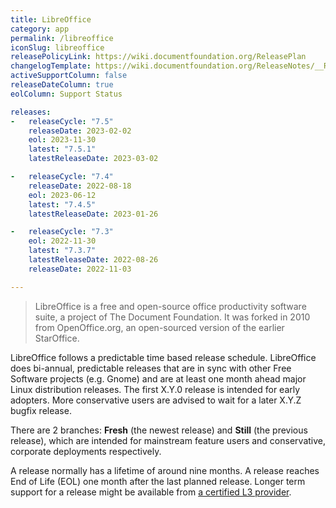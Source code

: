 ```yaml
---
title: LibreOffice
category: app
permalink: /libreoffice
iconSlug: libreoffice
releasePolicyLink: https://wiki.documentfoundation.org/ReleasePlan
changelogTemplate: https://wiki.documentfoundation.org/ReleaseNotes/__RELEASE_CYCLE__
activeSupportColumn: false
releaseDateColumn: true
eolColumn: Support Status

releases:
-   releaseCycle: "7.5"
    releaseDate: 2023-02-02
    eol: 2023-11-30
    latest: "7.5.1"
    latestReleaseDate: 2023-03-02

-   releaseCycle: "7.4"
    releaseDate: 2022-08-18
    eol: 2023-06-12
    latest: "7.4.5"
    latestReleaseDate: 2023-01-26

-   releaseCycle: "7.3"
    eol: 2022-11-30
    latest: "7.3.7"
    latestReleaseDate: 2022-08-26
    releaseDate: 2022-11-03

---
```


> LibreOffice is a free and open-source office productivity software suite, a project of The
> Document Foundation. It was forked in 2010 from OpenOffice.org, an open-sourced version of the
> earlier StarOffice.

LibreOffice follows a predictable time based release schedule. LibreOffice does bi-annual,
predictable releases that are in sync with other Free Software projects (e.g. Gnome) and are at
least one month ahead major Linux distribution releases. The first X.Y.0 release is intended for
early adopters. More conservative users are advised to wait for a later X.Y.Z bugfix release.

There are 2 branches: **Fresh** (the newest release) and **Still** (the previous release), which are
intended for mainstream feature users and conservative, corporate deployments respectively.

A release normally has a lifetime of around nine months. A release reaches End of Life (EOL) one
month after the last planned release. Longer term support for a release might be available from
[a certified L3 provider](https://www.documentfoundation.org/gethelp/developers/).
